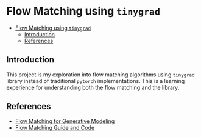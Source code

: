 # Flow Matching using `tinygrad`

<!--toc:start-->

- [Flow Matching using `tinygrad`](#flow-matching-using-tinygrad)
  - [Introduction](#introduction)
  - [References](#references)
  <!--toc:end-->

## Introduction

This project is my exploration into flow matching
algorithms using `tinygrad` library instead of traditional
`pytorch` implementations.
This is a learning experience for
understanding both the flow matching and the library.

## References

- [Flow Matching for Generative Modeling](https://arxiv.org/pdf/2210.02747)
- [Flow Matching Guide and Code](https://arxiv.org/pdf/2412.06264)

